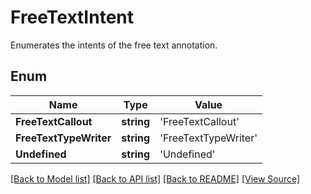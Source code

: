 # FreeTextIntent
Enumerates the intents of the free text annotation.

## Enum
Name | Type | Value
------------ | ------------- | -------------
**FreeTextCallout** | **string** | 'FreeTextCallout'
**FreeTextTypeWriter** | **string** | 'FreeTextTypeWriter'
**Undefined** | **string** | 'Undefined'
[[Back to Model list]](../README.md#documentation-for-models) [[Back to API list]](../README.md#documentation-for-api-endpoints) [[Back to README]](../README.md) [[View Source]](../src/models/freeTextIntent.ts)

